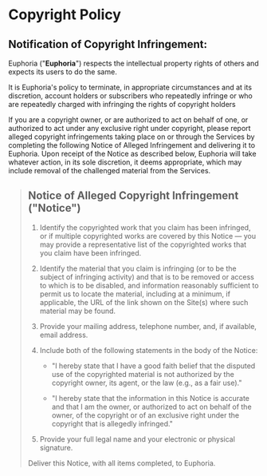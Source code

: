 # Copyright Policy


## Notification of Copyright Infringement:

Euphoria ("**Euphoria**") respects the intellectual property rights of others
and expects its users to do the same.

It is Euphoria's policy to terminate, in appropriate circumstances and at its
discretion, account holders or subscribers who repeatedly infringe or who are
repeatedly charged with infringing the rights of copyright holders

If you are a copyright owner, or are authorized to act on behalf of one, or
authorized to act under any exclusive right under copyright, please report
alleged copyright infringements taking place on or through the Services by
completing the following Notice of Alleged Infringement and delivering it
to Euphoria. Upon receipt of the Notice as described below, Euphoria will take
whatever action, in its sole discretion, it deems appropriate, which may
include removal of the challenged material from the Services.

 > ## Notice of Alleged Copyright Infringement ("Notice")
 >
 > 1. Identify the copyrighted work that you claim has been infringed, or if
 >    multiple copyrighted works are covered by this Notice — you may provide a
 >    representative list of the copyrighted works that you claim have been
 >    infringed.
 >
 > 2. Identify the material that you claim is infringing (or to be the subject
 >    of infringing activity) and that is to be removed or access to which is to
 >    be disabled, and information reasonably sufficient to permit us to locate
 >    the material, including at a minimum, if applicable, the URL of the link
 >    shown on the Site(s) where such material may be found.
 >
 > 3. Provide your mailing address, telephone number, and, if available, email
 >    address.
 >
 > 4. Include both of the following statements in the body of the Notice:
 >
 >    * "I hereby state that I have a good faith belief that the disputed use of
 >      the copyrighted material is not authorized by the copyright owner, its
 >      agent, or the law (e.g., as a fair use)."
 >
 >    * "I hereby state that the information in this Notice is accurate and that
 >      I am the owner, or authorized to act on behalf of the owner, of the
 >      copyright or of an exclusive right under the copyright that is allegedly
 >      infringed."
 >
 > 5. Provide your full legal name and your electronic or physical signature.
 >
 > Deliver this Notice, with all items completed, to Euphoria.
